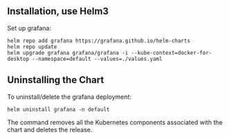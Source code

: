 ## Installation, use Helm3

Set up grafana:

```
helm repo add grafana https://grafana.github.io/helm-charts
helm repo update
helm upgrade grafana grafana/grafana -i --kube-context=docker-for-desktop --namespace=default --values=./values.yaml
```

## Uninstalling the Chart

To uninstall/delete the grafana deployment:

```
helm uninstall grafana -n default
```

The command removes all the Kubernetes components associated with the chart and deletes the release.